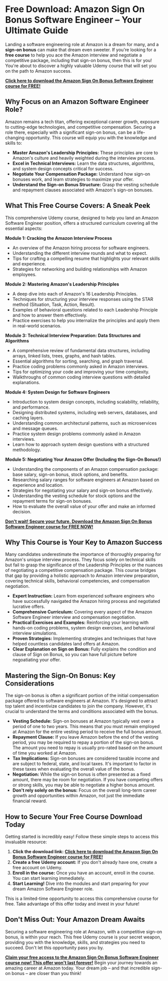 # Free Download: Amazon Sign On Bonus Software Engineer – Your Ultimate Guide

Landing a software engineering role at Amazon is a dream for many, and a **sign-on bonus** can make that dream even sweeter. If you're looking for a **free course** to help you ace the Amazon interview and negotiate a competitive package, including that sign-on bonus, then this is for you! You're about to discover a highly valuable Udemy course that will set you on the path to Amazon success.

[**Click here to download the Amazon Sign On Bonus Software Engineer course for FREE!**](https://udemywork.com/amazon-sign-on-bonus-software-engineer)

## Why Focus on an Amazon Software Engineer Role?

Amazon remains a tech titan, offering exceptional career growth, exposure to cutting-edge technologies, and competitive compensation. Securing a role there, especially with a significant sign-on bonus, can be a life-changing opportunity. This course will equip you with the knowledge and skills to:

*   **Master Amazon's Leadership Principles:** These principles are core to Amazon's culture and heavily weighted during the interview process.
*   **Excel in Technical Interviews:** Learn the data structures, algorithms, and system design concepts critical for success.
*   **Negotiate Your Compensation Package:** Understand how sign-on bonuses work, and learn strategies to maximize your offer.
*   **Understand the Sign-on Bonus Structure:** Grasp the vesting schedule and repayment clauses associated with Amazon's sign-on bonuses.

## What This Free Course Covers: A Sneak Peek

This comprehensive Udemy course, designed to help you land an Amazon Software Engineer position, offers a structured curriculum covering all the essential aspects:

**Module 1: Cracking the Amazon Interview Process**

*   An overview of the Amazon hiring process for software engineers.
*   Understanding the different interview rounds and what to expect.
*   Tips for crafting a compelling resume that highlights your relevant skills and experience.
*   Strategies for networking and building relationships with Amazon employees.

**Module 2: Mastering Amazon's Leadership Principles**

*   A deep dive into each of Amazon's 16 Leadership Principles.
*   Techniques for structuring your interview responses using the STAR method (Situation, Task, Action, Result).
*   Examples of behavioral questions related to each Leadership Principle and how to answer them effectively.
*   Practice exercises to help you internalize the principles and apply them in real-world scenarios.

**Module 3: Technical Interview Preparation: Data Structures and Algorithms**

*   A comprehensive review of fundamental data structures, including arrays, linked lists, trees, graphs, and hash tables.
*   Essential algorithms for sorting, searching, and graph traversal.
*   Practice coding problems commonly asked in Amazon interviews.
*   Tips for optimizing your code and improving your time complexity.
*   Walkthroughs of common coding interview questions with detailed explanations.

**Module 4: System Design for Software Engineers**

*   Introduction to system design concepts, including scalability, reliability, and performance.
*   Designing distributed systems, including web servers, databases, and caching layers.
*   Understanding common architectural patterns, such as microservices and message queues.
*   Practice system design problems commonly asked in Amazon interviews.
*   Learn how to approach system design questions with a structured methodology.

**Module 5: Negotiating Your Amazon Offer (Including the Sign-On Bonus!)**

*   Understanding the components of an Amazon compensation package: base salary, sign-on bonus, stock options, and benefits.
*   Researching salary ranges for software engineers at Amazon based on experience and location.
*   Strategies for negotiating your salary and sign-on bonus effectively.
*   Understanding the vesting schedule for stock options and the repayment terms for sign-on bonuses.
*   How to evaluate the overall value of your offer and make an informed decision.

[**Don't wait! Secure your future. Download the Amazon Sign On Bonus Software Engineer course for FREE NOW!**](https://udemywork.com/amazon-sign-on-bonus-software-engineer)

## Why This Course is Your Key to Amazon Success

Many candidates underestimate the importance of thoroughly preparing for Amazon's unique interview process. They focus solely on technical skills but fail to grasp the significance of the Leadership Principles or the nuances of negotiating a competitive compensation package. This course bridges that gap by providing a holistic approach to Amazon interview preparation, covering technical skills, behavioral competencies, and compensation negotiation.

*   **Expert Instruction:** Learn from experienced software engineers who have successfully navigated the Amazon hiring process and negotiated lucrative offers.
*   **Comprehensive Curriculum:** Covering every aspect of the Amazon Software Engineer interview and compensation negotiation.
*   **Practical Exercises and Examples:** Reinforcing your learning with hands-on coding problems, system design exercises, and behavioral interview simulations.
*   **Proven Strategies:** Implementing strategies and techniques that have helped countless candidates land offers at Amazon.
*   **Clear Explanation on Sign on Bonus:** Fully explains the condition and clause of Sign on Bonus, so you can have full picture before negoatiating your offer.

## Mastering the Sign-On Bonus: Key Considerations

The sign-on bonus is often a significant portion of the initial compensation package offered to software engineers at Amazon. It's designed to attract top talent and incentivize candidates to join the company. However, it's crucial to understand the terms and conditions associated with the bonus.

*   **Vesting Schedule:** Sign-on bonuses at Amazon typically vest over a period of one to two years. This means that you must remain employed at Amazon for the entire vesting period to receive the full bonus amount.
*   **Repayment Clause:** If you leave Amazon before the end of the vesting period, you may be required to repay a portion of the sign-on bonus. The amount you need to repay is usually pro-rated based on the amount of time you worked at Amazon.
*   **Tax Implications:** Sign-on bonuses are considered taxable income and are subject to federal, state, and local taxes. It's important to factor in these taxes when evaluating the overall value of the bonus.
*   **Negotiation:** While the sign-on bonus is often presented as a fixed amount, there may be room for negotiation. If you have competing offers or strong skills, you may be able to negotiate a higher bonus amount.
*   **Don't rely solely on the bonus:** Focus on the overall long-term career growth and opportunities within Amazon, not just the immediate financial reward.

## How to Secure Your Free Course Download Today

Getting started is incredibly easy! Follow these simple steps to access this invaluable resource:

1.  **Click the download link:** [**Click here to download the Amazon Sign On Bonus Software Engineer course for FREE!**](https://udemywork.com/amazon-sign-on-bonus-software-engineer)
2.  **Create a free Udemy account:** If you don't already have one, create a free account on Udemy.
3.  **Enroll in the course:** Once you have an account, enroll in the course. You can start learning immediately.
4.  **Start Learning!** Dive into the modules and start preparing for your dream Amazon Software Engineer role.

This is a limited-time opportunity to access this comprehensive course for free. Take advantage of this offer today and invest in your future!

## Don't Miss Out: Your Amazon Dream Awaits

Securing a software engineering role at Amazon, with a competitive sign-on bonus, is within your reach. This free Udemy course is your secret weapon, providing you with the knowledge, skills, and strategies you need to succeed. Don't let this opportunity pass you by.

[**Claim your free access to the Amazon Sign On Bonus Software Engineer course now! This offer won't last forever!**](https://udemywork.com/amazon-sign-on-bonus-software-engineer) Begin your journey towards an amazing career at Amazon today. Your dream job – and that incredible sign-on bonus – are closer than you think!
